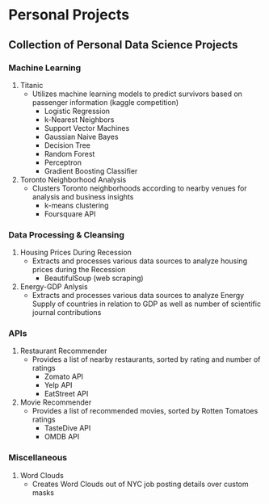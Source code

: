 # Personal Projects
## Collection of Personal Data Science Projects


### Machine Learning  
1. Titanic
    - Utilizes machine learning models to predict survivors based on passenger information (kaggle competition)
        - Logistic Regression
        - k-Nearest Neighbors
        - Support Vector Machines
        - Gaussian Naive Bayes
        - Decision Tree
        - Random Forest
        - Perceptron
        - Gradient Boosting Classifier
2. Toronto Neighborhood Analysis
    - Clusters Toronto neighborhoods according to nearby venues for analysis and business insights
        - k-means clustering
        - Foursquare API

### Data Processing & Cleansing  
1. Housing Prices During Recession
    - Extracts and processes various data sources to analyze housing prices during the Recession
        - BeautifulSoup (web scraping)
2. Energy-GDP Anlysis
    - Extracts and processes various data sources to analyze Energy Supply of countries in relation to GDP 
    as well as number of scientific journal contributions

### APIs  
1. Restaurant Recommender
    - Provides a list of nearby restaurants, sorted by rating and number of ratings
      - Zomato API
      - Yelp API
      - EatStreet API
2. Movie Recommender
    - Provides a list of recommended movies, sorted by Rotten Tomatoes ratings
        - TasteDive API
        - OMDB API

### Miscellaneous  
1. Word Clouds
    - Creates Word Clouds out of NYC job posting details over custom masks


